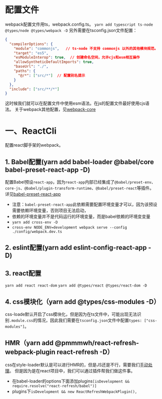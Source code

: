 # 配置文件
webpack配置文件用ts，webpack.config.ts。
`yarn add typescript ts-node @types/node @types/webpack -D`
另外需要在tsconfig.json文件配置：
```json
{
  "compilerOptions": {
    "module": "commonjs",   // ts-node 不支持 commonjs 以外的其他模块规范。
    "target": "es5",
    "esModuleInterop": true,  // 创建命名空间，允许cjs和esm相互操作
    "allowSyntheticDefaultImports": true,
    "baseUrl": "./",
    "paths": {
      "@/*": ["src/*"]  // 配置别名提示
    }
  },
  "include": ["src/**/*"]
}
```
这时候我们就可以在配置文件中使用esm语法。在js的配置文件最好使用cjs语法。
关于webpack其他配置，见[webpack-core](https://github.com/darkTang/webpack-core)

# 一、ReactCli
配置react脚手架的webpack。

## 1. Babel配置(yarn add babel-loader @babel/core babel-preset-react-app -D)
配置Babel预设`react-app`，因为`react-app`内部已经集成了`@babel/preset-env`、`core-js`、`@babel/plugin-transform-runtime`、`@babel/preset-react`等插件。详见[babel-preset-react-app](https://github.com/facebook/create-react-app/blob/main/packages/babel-preset-react-app/create.js)

- 注意：`babel-preset-react-app`此依赖需要配置环境变量才可以，因为该预设需要依赖环境变量，否则项目无法启动，
- 依赖的环境变量并不是代码运行的环境变量，而是babel依赖的环境变变量
- `yarn add cross-env -D`
- `cross-env NODE_ENV=development webpack serve --config ./config/webpack.dev.ts`

## 2. eslint配置(yarn add eslint-config-react-app -D)

## 3. react配置
`yarn add react react-dom`
`yarn add @types/react @types/react-dom -D`

## 4. css模块化（yarn add @types/css-modules -D）
css-loade默认开启了css模块化，但是因为在ts文件中，可能出现无法识别`.module.css`的情况，因此我们需要在`tsconfig.json`文件中配置`types: ["css-modules"]`。

## HMR（yarn add @pmmmwh/react-refresh-webpack-plugin react-refresh -D）
css在style-loader默认是可以进行HMR的，但是JS还是不行，需要我们[手动处理](https://github.com/facebook/create-react-app/blob/main/packages/babel-preset-react-app/create.js)。
但是因为是在react项目中，我们可以通过插件帮我们做这件事。

- 在babel-loader的options下面添加plugins`[isDevelopment && require.resolve("react-refresh/babel")]`
- plugins下`isDevelopment && new ReactRefreshWebpackPlugin(),`
